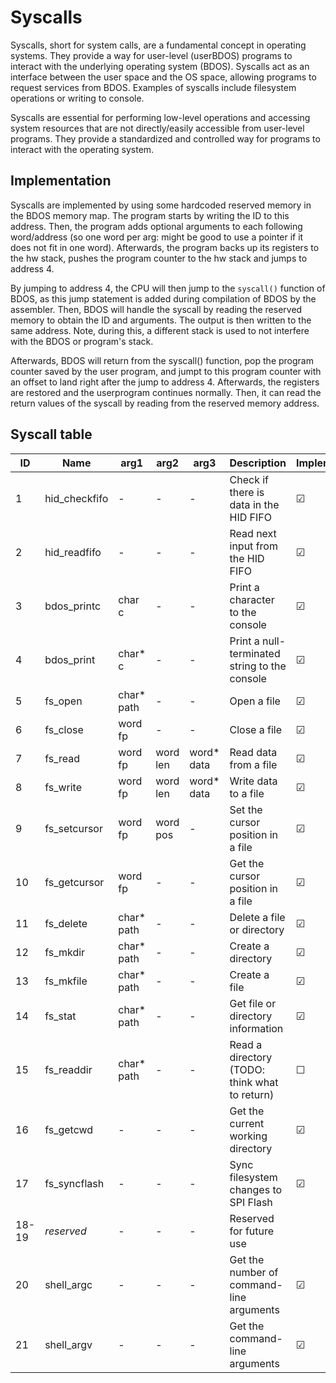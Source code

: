 # Syscalls

Syscalls, short for system calls, are a fundamental concept in operating systems. They provide a way for user-level (userBDOS) programs to interact with the underlying operating system (BDOS). Syscalls act as an interface between the user space and the OS space, allowing programs to request services from BDOS. Examples of syscalls include filesystem operations or writing to console.

Syscalls are essential for performing low-level operations and accessing system resources that are not directly/easily accessible from user-level programs. They provide a standardized and controlled way for programs to interact with the operating system.

## Implementation

Syscalls are implemented by using some hardcoded reserved memory in the BDOS memory map. The program starts by writing the ID to this address. Then, the program adds optional arguments to each following word/address (so one word per arg: might be good to use a pointer if it does not fit in one word). Afterwards, the program backs up its registers to the hw stack, pushes the program counter to the hw stack and jumps to address 4.

By jumping to address 4, the CPU will then jump to the `syscall()` function of BDOS, as this jump statement is added during compilation of BDOS by the assembler. Then, BDOS will handle the syscall by reading the reserved memory to obtain the ID and arguments. The output is then written to the same address. Note, during this, a different stack is used to not interfere with the BDOS or program's stack.

Afterwards, BDOS will return from the syscall() function, pop the program counter saved by the user program, and jumpt to this program counter with an offset to land right after the jump to address 4. Afterwards, the registers are restored and the userprogram continues normally. Then, it can read the return values of the syscall by reading from the reserved memory address.

## Syscall table


| ID  | Name           | arg1       | arg2      | arg3       | Description                                      | Implemented |
| --- | -------------- | ---------- | --------- | ---------- | ------------------------------------------------ | ----------- |
| 1   | hid_checkfifo  | -          | -         | -          | Check if there is data in the HID FIFO           | &#9745;     |
| 2   | hid_readfifo   | -          | -         | -          | Read next input from the HID FIFO                | &#9745;     |
| 3   | bdos_printc    | char c     | -         | -          | Print a character to the console                 | &#9745;     |
| 4   | bdos_print     | char* c    | -         | -          | Print a null-terminated string to the console    | &#9745;     |
| 5   | fs_open        | char* path | -         | -          | Open a file                                      | &#9745;     |
| 6   | fs_close       | word fp    | -         | -          | Close a file                                     | &#9745;     |
| 7   | fs_read        | word fp    | word len  | word* data | Read data from a file                            | &#9745;     |
| 8   | fs_write       | word fp    | word len  | word* data | Write data to a file                             | &#9745;     |
| 9   | fs_setcursor   | word fp    | word pos  | -          | Set the cursor position in a file                | &#9745;     |
| 10  | fs_getcursor   | word fp    | -         | -          | Get the cursor position in a file                | &#9745;     |
| 11  | fs_delete      | char* path | -         | -          | Delete a file or directory                       | &#9745;     |
| 12  | fs_mkdir       | char* path | -         | -          | Create a directory                               | &#9745;     |
| 13  | fs_mkfile      | char* path | -         | -          | Create a file                                    | &#9745;     |
| 14  | fs_stat        | char* path | -         | -          | Get file or directory information                | &#9745;     |
| 15  | fs_readdir     | char* path | -         | -          | Read a directory (TODO: think what to return)    | &#9744;     |
| 16  | fs_getcwd      | -          | -         | -          | Get the current working directory                | &#9745;     |
| 17  | fs_syncflash   | -          | -         | -          | Sync filesystem changes to SPI Flash             | &#9745;     |
|18-19| *reserved*     | -          | -         | -          | Reserved for future use                          |             |
| 20  | shell_argc     | -          | -         | -          | Get the number of command-line arguments         | &#9745;     |
| 21  | shell_argv     | -          | -         | -          | Get the command-line arguments                   | &#9745;     |
